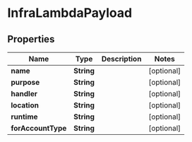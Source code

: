 

# InfraLambdaPayload


## Properties

Name | Type | Description | Notes
------------ | ------------- | ------------- | -------------
**name** | **String** |  |  [optional]
**purpose** | **String** |  |  [optional]
**handler** | **String** |  |  [optional]
**location** | **String** |  |  [optional]
**runtime** | **String** |  |  [optional]
**forAccountType** | **String** |  |  [optional]



